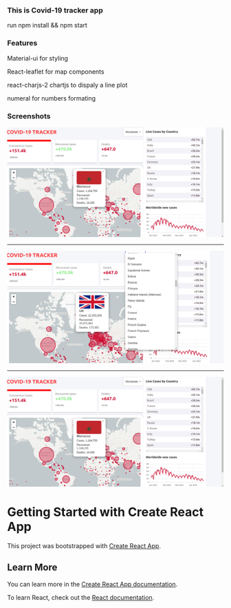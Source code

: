 ### This is Covid-19 tracker app
 
run npm install && npm start

### Features

Material-ui for styling

React-leaflet for map components

react-charjs-2 chartjs to dispaly a line plot

numeral for numbers formating


### Screenshots

![alt ilg](https://github.com/Abdoelabassi/covid19-tracker/blob/develop/screenshots/S1.png?raw=true)

------

![alt ilg](https://github.com/Abdoelabassi/covid19-tracker/blob/develop/screenshots/S2.png?raw=true)

-----

![alt ilg](https://github.com/Abdoelabassi/covid19-tracker/blob/develop/screenshots/S1.png?raw=true)












# Getting Started with Create React App

This project was bootstrapped with [Create React App](https://github.com/facebook/create-react-app).



## Learn More

You can learn more in the [Create React App documentation](https://facebook.github.io/create-react-app/docs/getting-started).

To learn React, check out the [React documentation](https://reactjs.org/).


